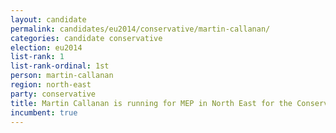 ```yaml
---
layout: candidate
permalink: candidates/eu2014/conservative/martin-callanan/
categories: candidate conservative
election: eu2014
list-rank: 1
list-rank-ordinal: 1st
person: martin-callanan
region: north-east
party: conservative
title: Martin Callanan is running for MEP in North East for the Conservative Party
incumbent: true
---
```

